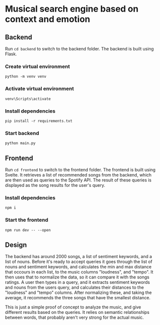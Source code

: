 # Musical search engine based on context and emotion

## Backend
Run `cd backend` to switch to the backend folder. The backend is built using Flask.

### Create virtual environment
`python -m venv venv`
### Activate virtual environment
`venv\Scripts\activate`
### Install dependencies
`pip install -r requirements.txt`
### Start backend
`python main.py`

## Frontend
Run `cd frontend` to switch to the frontend folder. The frontend is built using Svelte. It retrieves a list of recommended songs from the backend, which are then used as queries to the Spotify API. The result of these queries is displayed as the song results for the user's query.

### Install dependencies
`npm i`
### Start the frontend
`npm run dev -- --open`

## Design
The backend has around 2000 songs, a list of sentiment keywords, and a list of nouns. 
Before it's ready to accept queries it goes through the list of nouns and sentiment keywords, and calculates the min and max distance that occours in each list, to the music columns "loudness", and "tempo". It then uses that to normalize the data, so it can compare it with the songs ratings. 
A user then types in a query, and it extracts sentiment keywords and nouns from the users query, and calculates their distances to the "loudness" and "tempo" columns. After normalizing these, and taking the average, it recommends the three songs that have the smallest distance.

This is just a simple proof of concept to analyze the music, and give different results based on the queries. It relies on semantic relationships between words, that probably aren't very strong for the actual music.
